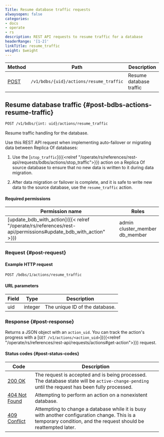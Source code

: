 ```yaml
---
Title: Resume database traffic requests
alwaysopen: false
categories:
- docs
- operate
- rs
description: REST API requests to resume traffic for a database
headerRange: '[1-2]'
linkTitle: resume_traffic
weight: $weight
---
```


| Method | Path | Description |
|--------|------|-------------|
| [POST](#post-bdbs-actions-resume-traffic) | `/v1/bdbs/{uid}/actions/resume_traffic` | Resume database traffic |

## Resume database traffic {#post-bdbs-actions-resume-traffic}

```sh
POST /v1/bdbs/{int: uid}/actions/resume_traffic
```

Resume traffic handling for the database.

Use this REST API request when implementing auto-failover or migrating data between Replica Of databases:

1. Use the [`stop_traffic`]({{<relref "/operate/rs/references/rest-api/requests/bdbs/actions/stop_traffic">}}) action on a Replica Of source database to ensure that no new data is written to it during data migration.

1. After data migration or failover is complete, and it is safe to write new data to the source database, use the `resume_traffic` action.

#### Required permissions

| Permission name | Roles |
|-----------------|-------|
| [update_bdb_with_action]({{< relref "/operate/rs/references/rest-api/permissions#update_bdb_with_action" >}}) | admin<br />cluster_member<br />db_member |

### Request {#post-request}

#### Example HTTP request

```sh
POST /bdbs/1/actions/resume_traffic
```

#### URL parameters

| Field | Type | Description |
|-------|------|-------------|
| uid | integer | The unique ID of the database. |

### Response {#post-response}

Returns a JSON object with an `action_uid`. You can track the action's progress with a [`GET /v1/actions/<action_uid>`]({{<relref "/operate/rs/references/rest-api/requests/actions#get-action">}}) request.

#### Status codes {#post-status-codes}

| Code | Description |
|------|-------------|
| [200 OK](https://www.rfc-editor.org/rfc/rfc9110.html#name-200-ok) | The request is accepted and is being processed. The database state will be `active-change-pending` until the request has been fully processed. |
| [404 Not Found](https://www.rfc-editor.org/rfc/rfc9110.html#name-404-not-found) | Attempting to perform an action on a nonexistent database. |
| [409 Conflict](https://www.rfc-editor.org/rfc/rfc9110.html#name-409-conflict) | Attempting to change a database while it is busy with another configuration change. This is a temporary condition, and the request should be reattempted later. |
